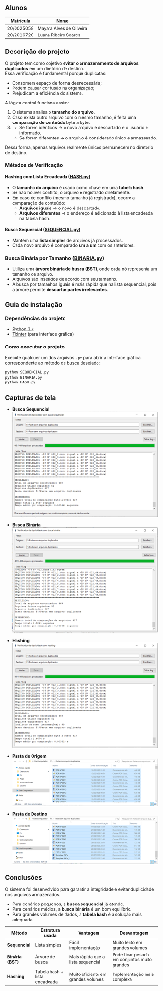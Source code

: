 ## Alunos  
| Matrícula | Nome |  
|-----------------------|---------------------|  
| 20/0025058 | Mayara Alves de Oliveira |  
| 20/2016720 | Luana Ribeiro Soares     |  

## Descrição do projeto
O projeto tem como objetivo **evitar o armazenamento de arquivos duplicados** em um diretório de destino.  
Essa verificação é fundamental porque duplicatas:  
- Consomem espaço de forma desnecessária;  
- Podem causar confusão na organização;  
- Prejudicam a eficiência do sistema.  

A lógica central funciona assim:  
1. O sistema analisa o **tamanho do arquivo**.  
2. Caso exista outro arquivo com o mesmo tamanho, é feita uma **comparação de conteúdo** byte a byte.  
3. - Se forem idênticos → o novo arquivo é descartado e o usuário é informado.  
   - Se forem diferentes → o arquivo é considerado único e armazenado.  

Dessa forma, apenas arquivos realmente únicos permanecem no diretório de destino.  

### Métodos de Verificação  

#### Hashing com Lista Encadeada ([HASH.py](HASH.py))  
- O **tamanho do arquivo** é usado como chave em uma **tabela hash**.  
- Se não houver conflito, o arquivo é registrado diretamente.  
- Em caso de conflito (mesmo tamanho já registrado), ocorre a comparação de conteúdo:  
  - **Arquivos iguais** → o novo é descartado.  
  - **Arquivos diferentes** → o endereço é adicionado à lista encadeada na tabela hash.  

#### Busca Sequencial ([SEQUENCIAL.py](SEQUENCIAL.py))  
- Mantém uma **lista simples** de arquivos já processados.  
- Cada novo arquivo é comparado **um a um** com os anteriores.  

### Busca Binária por Tamanho ([BINARIA.py](BINARIA.py))  
- Utiliza uma **árvore binária de busca (BST)**, onde cada nó representa um tamanho de arquivo.  
- Arquivos são inseridos de acordo com seu tamanho.  
- A busca por tamanhos iguais é mais rápida que na lista sequencial, pois a árvore permite **descartar partes irrelevantes**.  

## Guia de instalação

### Dependências do projeto

- [Python 3.x](https://www.python.org/downloads/)  
- [Tkinter](https://docs.python.org/3/library/tkinter.html) (para interface gráfica)  

### Como executar o projeto

Execute qualquer um dos arquivos `.py` para abrir a interface gráfica correspondente ao método de busca desejado:

```sh
python SEQUENCIAL.py
python BINARIA.py
python HASH.py
```
## Capturas de tela
- **Busca Sequencial**  
  ![Busca Sequencial](Capturas/BuscaSequencial.PNG)  

- **Busca Binária**  
  ![Busca Binária](Capturas/BuscaBinaria.PNG)  

- **Hashing**  
  ![Hashing](Capturas/Hashing.PNG)  

- **Pasta de Origem**  
    ![Origem](Capturas/Origem.PNG)  

- **Pasta de Destino**     
    ![Destino](Capturas/Destino.PNG) 
    

## Conclusões

O sistema foi desenvolvido para garantir a integridade e evitar duplicidade nos arquivos armazenados.  
- Para cenários pequenos, a **busca sequencial** já atende.  
- Para cenários médios, a **busca binária** é um bom equilíbrio.  
- Para grandes volumes de dados, a **tabela hash** é a solução mais adequada.  


| Método        | Estrutura usada | Vantagem | Desvantagem |
|---------------|----------------|----------|-------------|
| **Sequencial** | Lista simples  | Fácil implementação | Muito lento em grandes volumes |
| **Binária (BST)** | Árvore de busca | Mais rápida que a lista sequencial | Pode ficar pesado em conjuntos muito grandes |
| **Hashing** | Tabela hash + lista encadeada | Muito eficiente em grandes volumes | Implementação mais complexa |


